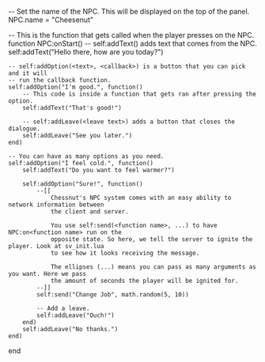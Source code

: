 -- Set the name of the NPC. This will be displayed on the top of the panel.
NPC.name = "Cheesenut"

-- This is the function that gets called when the player presses <E> on the NPC.
function NPC:onStart()
	-- self:addText(<text>) adds text that comes from the NPC.
	self:addText("Hello there, how are you today?")

	-- self:addOption(<text>, <callback>) is a button that you can pick and it will
	-- run the callback function.
	self:addOption("I'm good.", function()
		-- This code is inside a function that gets ran after pressing the option.
		self:addText("That's good!")

		-- self:addLeave(<leave text>) adds a button that closes the dialogue.
		self:addLeave("See you later.")
	end)

	-- You can have as many options as you need.
	self:addOption("I feel cold.", function()
		self:addText("Do you want to feel warmer?")

		self:addOption("Sure!", function()
			--[[
				Chessnut's NPC system comes with an easy ability to network information between
				the client and server.

				You use self:send(<function name>, ...) to have NPC:on<function name> run on the
				opposite state. So here, we tell the server to ignite the player. Look at sv_init.lua
				to see how it looks receiving the message.

				The ellipses (...) means you can pass as many arguments as you want. Here we pass
				the amount of seconds the player will be ignited for.
			--]]
			self:send("Change Job", math.random(5, 10))

			-- Add a leave.
			self:addLeave("Ouch!")
		end)
		self:addLeave("No thanks.")
	end)
end
